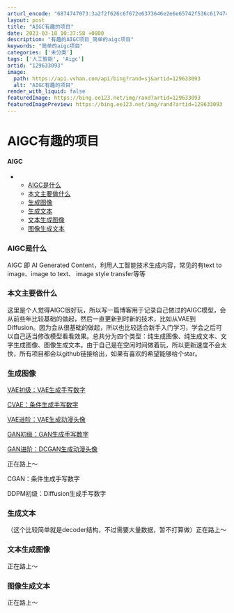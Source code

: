 ```yaml
---
arturl_encode: "6874747073:3a2f2f626c6f672e6373646e2e6e65742f536c61747465722f:61727469636c652f64657461696c732f313239363333303933"
layout: post
title: "AIGC有趣的项目"
date: 2023-03-18 10:37:58 +0800
description: "有趣的AIGC项目_简单的aigc项目"
keywords: "简单的aigc项目"
categories: ['未分类']
tags: ['人工智能', 'Aigc']
artid: "129633093"
image:
  path: https://api.vvhan.com/api/bing?rand=sj&artid=129633093
  alt: "AIGC有趣的项目"
render_with_liquid: false
featuredImage: https://bing.ee123.net/img/rand?artid=129633093
featuredImagePreview: https://bing.ee123.net/img/rand?artid=129633093
---
```


# AIGC有趣的项目

#### AIGC

* + [AIGC是什么](#AIGC_2)
  + [本文主要做什么](#_5)
  + [生成图像](#_8)
  + [生成文本](#_18)
  + [文本生成图像](#_21)
  + [图像生成文本](#_24)

### AIGC是什么

AIGC 即 AI Generated Content，利用人工智能技术生成内容，常见的有text to image、image to text、 image style transfer等等

### 本文主要做什么

这里是个人觉得AIGC很好玩，所以写一篇博客用于记录自己做过的AIGC模型，会从前些年比较基础的做起，然后一直更新到时新的技术，比如从VAE到Diffusion。因为会从很基础的做起，所以也比较适合新手入门学习，学会之后可以自己适当修改模型看看效果。总共分为四个类型：纯生成图像、纯生成文本、文字生成图像、图像生成文本。由于自己是在空闲时间做着玩，所以更新速度不会太快，所有项目都会以github链接给出，如果有喜欢的希望能够给个star。

### 生成图像

[VAE初级：VAE生成手写数字](https://github.com/slatter666/knickknack/tree/main/VAE_MINIST)
  
[CVAE：条件生成手写数字](https://github.com/slatter666/knickknack/tree/main/CVAE_MINIST)
  
[VAE进阶：VAE生成动漫头像](https://github.com/slatter666/knickknack/tree/main/VAE_ANIME)
  
[GAN初级：GAN生成手写数字](https://github.com/slatter666/knickknack/tree/main/GAN_MNIST)
  
[GAN进阶：DCGAN生成动漫头像](https://github.com/slatter666/knickknack/tree/main/GAN_ANIME)

正在路上～
  
CGAN：条件生成手写数字
  
DDPM初级：Diffusion生成手写数字

### 生成文本

（这个比较简单就是decoder结构，不过需要大量数据，暂不打算做）正在路上～

### 文本生成图像

正在路上～

### 图像生成文本

正在路上～